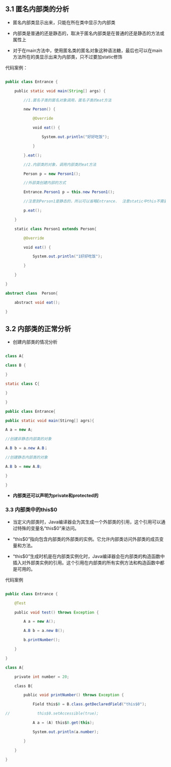 ## 3.1 匿名内部类的分析

- 匿名内部类显示出来，只能在所在类中显示为内部类

- 内部类是普通的还是静态的，取决于匿名内部类是在普通的还是静态的方法或属性上

- 对于在main方法中，使用匿名类的匿名对象这种语法糖，最后也可以在main方法所在的类显示出来为内部类，只不过要加static修饰

代码案例：

```java

public class Entrance {  

    public static void main(String[] args) {  

        //1.匿名子类的匿名对象调用，匿名子类的eat方法  

        new Person() {  

            @Override  

            void eat() {  

                System.out.println("好好吃饭");  

            }  

        }.eat();  

        //2.内部类的对象，调用内部类的eat方法  

        Person p = new Person1();

        //外部类创建内部的方式

        Entrance.Person1 p = this.new Person1();

        //注意到Person1是静态的，所以可以省略Entrance.  注意static中this不需要

        p.eat();  

    }  

    static class Person1 extends Person{  

        @Override  

        void eat() {  

            System.out.println("1好好吃饭");  

        }  

    }  

}  

abstract class  Person{  

    abstract void eat();  

}

```

## 3.2 内部类的正常分析

- 创建内部类的情况分析

```java

class A{

class B {

}

static class C{

}

}

public class Entrance{

public static void main(Stirng[] agrs){

A a = new A;

//创建非静态内部类的对象

A.B b = a.new A.B；

//创建静态内部类的对象

A.B b = new A.B;

}

}

```

- **内部类还可以声明为private和protected的**

### 3.3 内部类中的this$0

- 当定义内部类时，Java编译器会为其生成一个外部类的引用，这个引用可以通过特殊的变量名“this$0”来访问。

- “this$0”指向包含内部类的外部类的实例。它允许内部类访问外部类的成员变量和方法。

- “this$0”生成时机是在内部类实例化时，Java编译器会在内部类的构造函数中插入对外部类实例的引用。这个引用在内部类的所有实例方法和构造函数中都是可用的。

代码案例

```java

public class Entrance {  

    @Test  

    public void test() throws Exception {  

        A a = new A();  

        A.B b = a.new B();  

        b.printNumber();  

    }  

}  

class A{  

    private int number = 20;  

    class B{  

        public void printNumber() throws Exception {  

            Field this$0 = B.class.getDeclaredField("this$0");  

//            this$0.setAccessible(true);  

            A a = (A) this$0.get(this);  

            System.out.println(a.number);  

        }  

    }  

}

```
